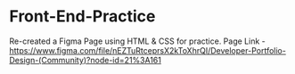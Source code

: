 # Front-End-Practice

Re-created a Figma Page using HTML & CSS for practice.
Page Link - https://www.figma.com/file/nEZTuRtceprsX2kToXhrQI/Developer-Portfolio-Design-(Community)?node-id=21%3A161
